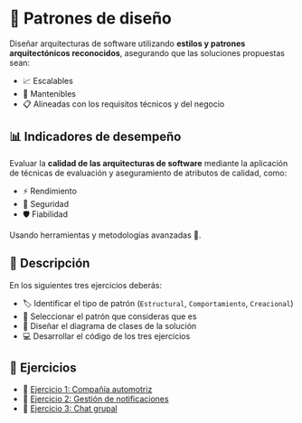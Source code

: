 # 🧩 Patrones de diseño

Diseñar arquitecturas de software utilizando **estilos y patrones arquitectónicos reconocidos**, asegurando que las soluciones propuestas sean:

- 📈 Escalables
- 🧩 Mantenibles
- 📋 Alineadas con los requisitos técnicos y del negocio

## 📊 Indicadores de desempeño

Evaluar la **calidad de las arquitecturas de software** mediante la aplicación de técnicas de evaluación y aseguramiento de atributos de calidad, como:

- ⚡ Rendimiento
- 🔐 Seguridad
- 🛡️ Fiabilidad

Usando herramientas y metodologías avanzadas 🧪.

## 📝 Descripción

En los siguientes tres ejercicios deberás:

- 🏷️ Identificar el tipo de patrón (`Estructural`, `Comportamiento`, `Creacional`)
- 🧠 Seleccionar el patrón que consideras que es
- 🧬 Diseñar el diagrama de clases de la solución
- 💻 Desarrollar el código de los tres ejercicios

## 🧪 Ejercicios

- 🚗 [Ejercicio 1: Compañía automotriz](./Docs/Ejercicio_1/README.md)
- 📣 [Ejercicio 2: Gestión de notificaciones](./Docs/Ejercicio_2/README.md)
- 💬 [Ejercicio 3: Chat grupal](./Docs/Ejercicio_3/README.md)
